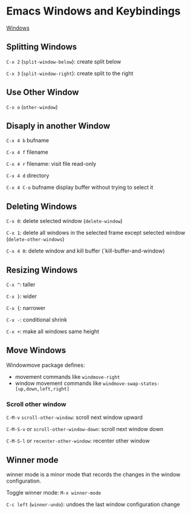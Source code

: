 # Emacs Windows and Keybindings

[Windows](https://www.gnu.org/software/emacs/manual/html_node/emacs/Windows.html)

## Splitting Windows

`C-x 2` (`split-window-below`): create split below

`C-x 3` (`split-window-right`): create split to the right

## Use Other Window

`C-x o` (`other-window`)

## Disaply in another Window

`C-x 4 b` bufname

`C-x 4 f` filename

`C-x 4 r` filename: visit file read-only

`C-x 4 d` directory 

`C-x 4 C-o` bufname display buffer without trying to select it

## Deleting Windows

`C-x 0`: delete selected window (`delete-window`)

`C-x 1`: delete all windows in the selected frame except selected window
(`delete-other-windows`)

`C-x 4 0`: delete window and kill buffer (`kill-buffer-and-window)

## Resizing Windows

`C-x ^`: taller

`C-x }`: wider

`C-x {`: narrower

`C-x -`: conditional shrink

`C-x +`: make all windows same height

## Move Windows

Windowmove package defines:

- movement commands like `windmove-right`
- window movement commands like `windmove-swap-states-[up,down,left,right]`


### Scroll other window

`C-M-v` `scroll-other-window`: scroll next window upward

`C-M-S-v` or `scroll-other-window-down`: scroll next window down

`C-M-S-l` or `recenter-other-window`: recenter other window

## Winner mode

winner mode is a minor mode that records the changes in the window
configuration.

Toggle winner mode: `M-x winner-mode`

`C-c left` (`winner-undo`): undoes the last window configuration change
